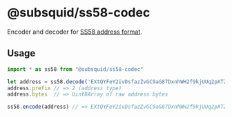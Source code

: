 # @subsquid/ss58-codec

Encoder and decoder for [SS58 address format](https://docs.substrate.io/reference/address-formats/).

## Usage

```typescript
import * as ss58 from "@subsquid/ss58-codec"

let address = ss58.decode('EXtQYFeY2ivDsfazZvGC9aG87DxnhWH2f9kjUUq2pXTZKF5') 
address.prefix // => 2 (address type)
address.bytes  // => Uint8Array of raw address bytes

ss58.encode(address) // => EXtQYFeY2ivDsfazZvGC9aG87DxnhWH2f9kjUUq2pXTZKF5
```
